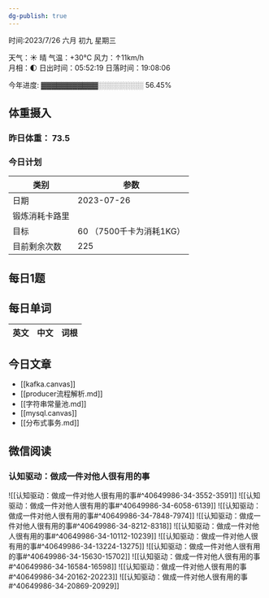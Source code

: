 ```yaml
---
dg-publish: true
---
```



时间:2023/7/26 六月 初九 星期三

天气：☀️   晴 气温：+30°C 风力：↑11km/h  
月相：🌓 日出时间：05:52:19 日落时间：19:08:06

今年进度: ▓▓▓▓▓▓▓▓▓▓▓░░░░░░░░░ 56.45%

## 体重摄入

### 昨日体重： 73.5
### 今日计划

| 类别           | 参数                    |
| -------------- | ----------------------- |
| 日期           | 2023-07-26               |
| 锻炼消耗卡路里 | |
| 目标           | 60      （7500千卡为消耗1KG）                |
| 目前剩余次数               |        225                  |



## 每日1题


## 每日单词

| 英文       | 中文       |词根|
| ---------- | ---------- | ---|


## 今日文章

 - [[kafka.canvas]]
- [[producer流程解析.md]]
- [[字符串常量池.md]]
- [[mysql.canvas]]
- [[分布式事务.md]]


## 微信阅读

<!-- start of weread -->

### 认知驱动：做成一件对他人很有用的事
![[认知驱动：做成一件对他人很有用的事#^40649986-34-3552-3591]]
![[认知驱动：做成一件对他人很有用的事#^40649986-34-6058-6139]]
![[认知驱动：做成一件对他人很有用的事#^40649986-34-7848-7974]]
![[认知驱动：做成一件对他人很有用的事#^40649986-34-8212-8318]]
![[认知驱动：做成一件对他人很有用的事#^40649986-34-10112-10239]]
![[认知驱动：做成一件对他人很有用的事#^40649986-34-13224-13275]]
![[认知驱动：做成一件对他人很有用的事#^40649986-34-15630-15702]]
![[认知驱动：做成一件对他人很有用的事#^40649986-34-16584-16598]]
![[认知驱动：做成一件对他人很有用的事#^40649986-34-20162-20223]]
![[认知驱动：做成一件对他人很有用的事#^40649986-34-20869-20929]]

<!-- end of weread -->
